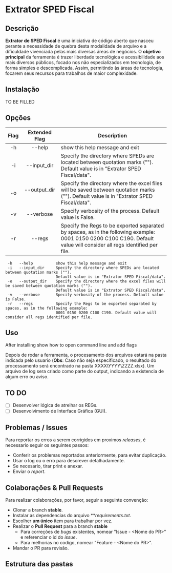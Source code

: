 # Extrator SPED Fiscal 
## Descrição
**Extrator de SPED Fiscal** é uma iniciativa de código aberto que nasceu perante a necessidade de quebra desta modalidade de arquivo e a dificuldade vivenciada pelas mais diversas áreas de negócios. O **objetivo principal** da ferramenta é trazer liberdade tecnológica e acessibilidade aos mais diversos públicos, focado nos não especializados em tecnologia, de forma simples e descomplicada. Assim, permitindo às áreas de tecnologia, focarem seus recursos para trabalhos de maior complexidade.

## Instalação
TO BE FILLED

## Opções
| Flag | Extended Flag | Description |
| :----: | :------: | ----------- |
| -h | --help | show this help message and exit |
| -i | --input_dir | Specify the directory where SPEDs are located between quotation marks (""). Default value is in "Extrator SPED Fiscal/data". |
| -o | --output_dir &nbsp; &nbsp; &nbsp; &nbsp; &nbsp; &nbsp; &nbsp; &nbsp; &nbsp; &nbsp; &nbsp; &nbsp; | Specify the directory where the excel files will be saved between quotation marks (""). Default value is in "Extrator SPED Fiscal/data". |
| -v | --verbose | Specify verbosity of the process. Default value is False. |
| -r | --regs | Specify the Regs to be exported separated by spaces, as in the following example: 0001 0150 0200 C100 C190. Default value will consider all regs identified per file. |

```
 -h   --help          show this help message and exit 
 -i   --input_dir     Specify the directory where SPEDs are located between quotation marks (""). 
                      Default value is in "Extrator SPED Fiscal/data". 
 -o   --output_dir    Specify the directory where the excel files will be saved between quotation marks (""). 
                      Default value is in "Extrator SPED Fiscal/data". 
 -v   --verbose       Specify verbosity of the process. Default value is False. 
 -r   --regs          Specify the Regs to be exported separated by spaces, as in the following example: 
                      0001 0150 0200 C100 C190. Default value will consider all regs identified per file. 
```

## Uso
After installing show how to open command line and add flags

Depois de rodar a ferramenta, o procesamento dos arquivos estará na pasta indicada pelo usuario (**Obs**: Caso não seja especificado, o resultado do processamento será encontrado na pasta XXXX\YYYY\ZZZZ.xlsx). Um arquivo de log sera criado como parte do output, indicando a existencia de algum erro ou aviso.

## TO DO
- [ ] Desenvolver lógica de atrelhar os REGs.
- [ ] Desenvolvimento de Interface Gráfica (GUI).

## Problemas / Issues
Para reportar os erros a serem corrigidos em proximos *releases*, é necessario seguir os seguintes passos:
- Conferir os problemas reportados anteriormente, para evitar duplicação.
- Usar o log ou o erro para descrever detalhadamente.
- Se necesario, tirar print e anexar.
- Enviar o *report*.


## Colaborações & Pull Requests
Para realizar colaborações, por favor, seguir a seguinte convenção:
 - Clonar a branch **stable**.
 - Instalar as dependencias do arquivo ***requirements.txt*.
 - Escolher **um único** item para trabalhar por vez.
 - Realizar o **Pull Request** para a branch **stable**
   - Para correções de *bugs* existentes, nomear "Issue - \<Nome do PR\>" e referenciar o id do *issue*.
   - Para melhorias no codigo, nomear "Feature - \<Nome do PR\>".
 - Mandar o PR para revisão.

## Estrutura das pastas

